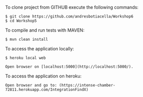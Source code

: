 To clone project from GITHUB execute the following commands:
```
$ git clone https://github.com/andresbotiacella/Workshop6
$ cd Workshop5
```

To compile and run tests with MAVEN:
```
$ mvn clean install
```

To access the application locally:
```
$ heroku local web

Open browser on [localhost:5000](http://localhost:5000/).
```

To access the application on heroku:
```
Open browser and go to: (https://intense-chamber-72811.herokuapp.com/IntegrationFindX)
```
